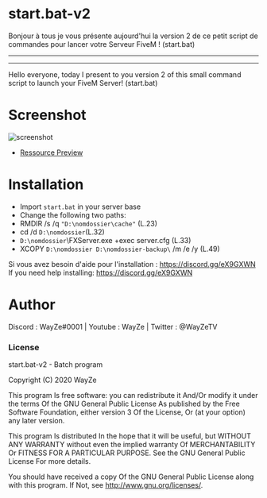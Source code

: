 # start.bat-v2

Bonjour à tous je vous présente aujourd'hui la version 2 de ce petit script de commandes pour lancer votre Serveur FiveM ! (start.bat)

-----------------------------------------------------
-----------------------------------------------------

Hello everyone, today I present to you version 2 of this small command script to launch your FiveM Server! (start.bat)


# Screenshot

![screenshot](https://media.discordapp.net/attachments/726766977049165844/789491499652874250/unknown.png)

- [Ressource Preview](https://streamable.com/3n70v6) 

# Installation
- Import `start.bat` in your server base
- Change the following two paths:
- RMDIR /s /q `"D:\nomdossier\cache"` (L.23)
- cd /d `D:\nomdossier`(L.32)
- `D:\nomdossier`\FXServer.exe +exec server.cfg (L.33)
- XCOPY `D:\nomdossier D:\nomdossier-backup\` /m /e /y (L.49)

Si vous avez besoin d'aide pour l'installation : https://discord.gg/eX9GXWN
If you need help installing: https://discord.gg/eX9GXWN

# Author 
Discord : WayZe#0001 | Youtube : WayZe | Twitter : @WayZeTV

### License
start.bat-v2 - Batch program

Copyright (C) 2020 WayZe

This program Is free software: you can redistribute it And/Or modify it under the terms Of the GNU General Public License As published by the Free Software Foundation, either version 3 Of the License, Or (at your option) any later version.

This program Is distributed In the hope that it will be useful, but WITHOUT ANY WARRANTY without even the implied warranty Of MERCHANTABILITY Or FITNESS FOR A PARTICULAR PURPOSE. See the GNU General Public License For more details.

You should have received a copy Of the GNU General Public License along with this program. If Not, see http://www.gnu.org/licenses/.
